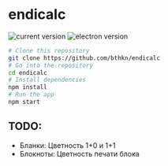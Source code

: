 # endicalc
![current version](https://img.shields.io/github/package-json/v/bthkn/endicalc)
![electron version](https://img.shields.io/github/package-json/dependency-version/bthkn/endicalc/dev/electron)

```bash
# Clone this repository
git clone https://github.com/bthkn/endicalc
# Go into the repository
cd endicalc
# Install dependencies
npm install
# Run the app
npm start
```

## TODO:
- Бланки: Цветность 1+0 и 1+1
- Блокноты: Цветность печати блока